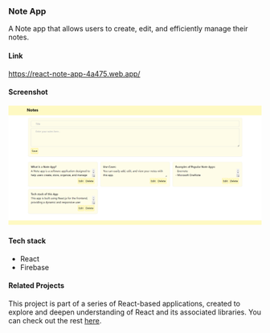 ### Note App

A Note app that allows users to create, edit, and efficiently manage their notes.

#### Link
https://react-note-app-4a475.web.app/

#### Screenshot
![Note App Screenshot](https://github.com/binokochumolvarghese/react-note-app/blob/main/public/note-app-ss.png)

#### Tech stack
- React
- Firebase

#### Related Projects
This project is part of a series of React-based applications, created to explore and deepen understanding of React and its associated libraries. You can check out the rest [here](https://github.com/binokochumolvarghese/react-apps).
